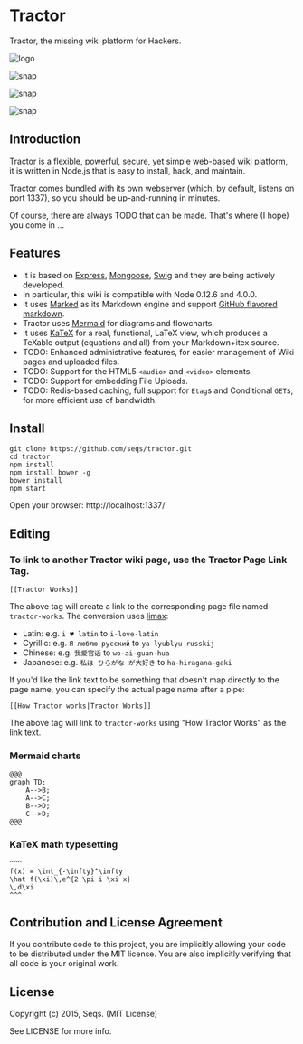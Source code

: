 # Tractor

Tractor, the missing wiki platform for Hackers.

![logo](https://raw.githubusercontent.com/seqs/tractor/master/public/assets/images/logo.png)

![snap](https://raw.githubusercontent.com/seqs/tractor/master/public/assets/images/snap-1.png)

![snap](https://raw.githubusercontent.com/seqs/tractor/master/public/assets/images/snap-2.png)

![snap](https://raw.githubusercontent.com/seqs/tractor/master/public/assets/images/snap-3.png)

## Introduction

Tractor is a flexible, powerful, secure, yet simple web-based wiki platform, it is written in Node.js that is easy to install, hack, and maintain.

Tractor comes bundled with its own webserver (which, by default, listens on port 1337), so you should be up-and-running in minutes.

Of course, there are always TODO that can be made. That's where (I hope) you come in ...

## Features

* It is based on [Express](http://expressjs.com/), [Mongoose](http://mongoosejs.com/), [Swig](http://paularmstrong.github.io/swig/) and they are being actively developed.
* In particular, this wiki is compatible with Node 0.12.6 and 4.0.0.
* It uses [Marked](https://github.com/chjj/marked) as its Markdown engine and support [GitHub flavored markdown](https://help.github.com/articles/github-flavored-markdown).
* Tractor uses [Mermaid](http://knsv.github.io/mermaid/) for diagrams and flowcharts.
* It uses [KaTeX](https://khan.github.io/KaTeX/) for a real, functional, LaTeX view, which produces a TeXable output (equations and all) from your Markdown+itex source.
* TODO: Enhanced administrative features, for easier management of Wiki pages and uploaded files.
* TODO: Support for the HTML5 `<audio>` and `<video>` elements.
* TODO: Support for embedding File Uploads.
* TODO: Redis-based caching, full support for `Etag`s and Conditional `GET`s, for more efficient use of bandwidth.


## Install

```
git clone https://github.com/seqs/tractor.git
cd tractor
npm install
npm install bower -g
bower install
npm start
```

Open your browser: http://localhost:1337/


## Editing

### To link to another Tractor wiki page, use the Tractor Page Link Tag.

```
[[Tractor Works]]
```

The above tag will create a link to the corresponding page file named `tractor-works`. The conversion uses [limax](https://github.com/lovell/limax):

* Latin: e.g. `i ♥ latin` to `i-love-latin`
* Cyrillic: e.g. `Я люблю русский` to `ya-lyublyu-russkij`
* Chinese: e.g. `我爱官话` to `wo-ai-guan-hua`
* Japanese: e.g. `私は ひらがな が大好き` to `ha-hiragana-gaki`

If you'd like the link text to be something that doesn't map directly to the page name, you can specify the actual page name after a pipe:

```
[[How Tractor works|Tractor Works]]
```

The above tag will link to `tractor-works` using "How Tractor Works" as the link text.

### Mermaid charts

```
@@@
graph TD;
    A-->B;
    A-->C;
    B-->D;
    C-->D;
@@@
```

### KaTeX math typesetting

```
^^^
f(x) = \int_{-\infty}^\infty
\hat f(\xi)\,e^{2 \pi i \xi x}
\,d\xi
^^^
```

## Contribution and License Agreement

If you contribute code to this project, you are implicitly allowing your code to be distributed under the MIT license. You are also implicitly verifying that all code is your original work.


## License

Copyright (c) 2015, Seqs. (MIT License)

See LICENSE for more info.

